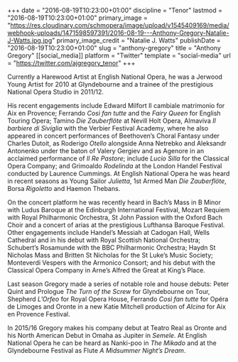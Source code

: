 +++
date = "2016-08-19T10:23:00+01:00"
discipline = "Tenor"
lastmod = "2016-08-19T10:23:00+01:00"
primary_image = "https://res.cloudinary.com/schmopera/image/upload/v1545409169/media/webhook-uploads/1471598597391/2016-08-19---Anthony-Gregory-Natalie-J-Watts.jpg.jpg"
primary_image_credit = "Natalie J. Watts"
publishDate = "2016-08-19T10:23:00+01:00"
slug = "anthony-gregory"
title = "Anthony Gregory"
[[social_media]]
platform = "Twitter"
template = "social-media"
url = "https://twitter.com/ajgregory_tenor"
+++

Currently a Harewood Artist at English National Opera, he was a Jerwood Young Artist for 2010 at Glyndebourne and a trainee of the prestigious National Opera Studio in 2011/12.

His recent engagements include Edward Milfort Il cambiale matrimonio for Aix en Provence; Ferrando *Così fan tutte* and the *Fairy Queen* for English Touring Opera; Tamino *Die Zauberflöte* at Nevill Holt Opera, Almaviva *Il barbiere di Siviglia* with the Verbier Festival Academy, where he also appeared in concert performances of Beethoven’s Choral Fantasy under Charles Dutoit, as Roderigo *Otello* alongside Anna Netrebko and Aleksandr Antonenko under the baton of Valery Gergiev and as Agenore in an acclaimed performance of *Il Re Pastore*; include *Lucio Silla* for the Classical Opera Company; and Grimoaldo *Rodelinda* at the London Handel Festival conducted by Laurence Cummings. At English National Opera he was heard in recent seasons as Young Sailor *Julietta*, 1st Armed Man *Die Zauberflöte*, Borsa *Rigoletto* and Haemon Thebans.

On the concert platform he was recently heard in Bach’s Mass in B Minor with Ludus Baroque at the Edinburgh International Festival, Mozart Requiem with Royal Philharmonic Orchestra, St John Passion with the Oxford Bach Choir and a concert of arias at the prestigious Lufthansa Baroque Festival. Other engagements include Handel’s Messiah at Cadogan Hall, Wells Cathedral and in his debut with Royal Scottish National Orchestra; Schubert’s Rosamunde with the BBC Philharmonic Orchestra; Haydn St Nicholas Mass and Britten St Nicholas for the St Luke’s Music Society; Monteverdi Vespers with the Armonico Consort; and his debut with the Classical Opera Company in Arne’s Alfred the Great at King’s Place.

Last season Gregory made a series of notable role and house debuts: Peter Quint and Prologue *The Turn of the Screw* for Glyndebourne on Tour, Shepherd *L’Orfeo* for Royal Opera House, Ferrando *Così fan tutte* for Opéra de Limoges and Oronte in a new Katie Mitchell production of *Alcina* for Aix en Provence Festival.

In 2015/16 Gregory makes his company debut at Teatro Real as Oronte and his North American Debut in Omaha as Jupiter in *Semele*. At English National Opera he can be heard as Nanki-poo in *The Mikado* and at the Glyndebourne Festival as Flute *A Midsummer Night’s Dream*.
